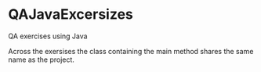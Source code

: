 # QAJavaExcersizes
QA exercises using Java 

Across the exersises the class containing the main method shares the same name as the project.
